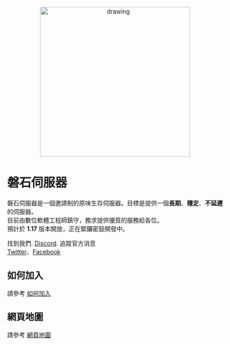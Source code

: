 <p align="center">
<img src="https://raw.githubusercontent.com/rock-mc/rock-mc.github.io/master/images/logo.png" alt="drawing" width="350" style="vertical-align:middle"/>
</p>

# 磐石伺服器
磐石伺服器是一個邀請制的原味生存伺服器。目標是提供一個**長期**、**穩定**、**不延遲**的伺服器。  
目前由數位軟體工程師鎮守，務求提供優質的服務給各位。  
預計於 **1.17** 版本開放，正在緊鑼密鼓開發中。  

找到我們. 
[Discord](https://discord.gg/dDZMDfGkPq). 
追蹤官方消息  
[Twitter](https://twitter.com/rock_mc_server)、[Facebook](https://www.facebook.com/rock.mc.server)

## 如何加入
請參考 [如何加入](https://rock-mc.github.io/howtojoin/)

## 網頁地圖
請參考 [網頁地圖](https://rock-mc.github.io/sitemap/)
